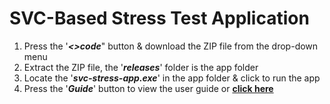 # SVC-Based Stress Test Application
1. Press the '*__<>code__*" button & download the ZIP file from the drop-down menu 
2. Extract the ZIP file, the '*__releases__*' folder is the app folder
3. Locate the '*__svc-stress-app.exe__*' in the app folder & click to run the app
4. Press the '*__Guide__*' button to view the user guide or [__click here__](https://github.com/durio-dev/svc-stress-app/blob/2af90d47fa754b1325a5d93269544ecaf611ecac/releases/assets/guide_page.pdf)

